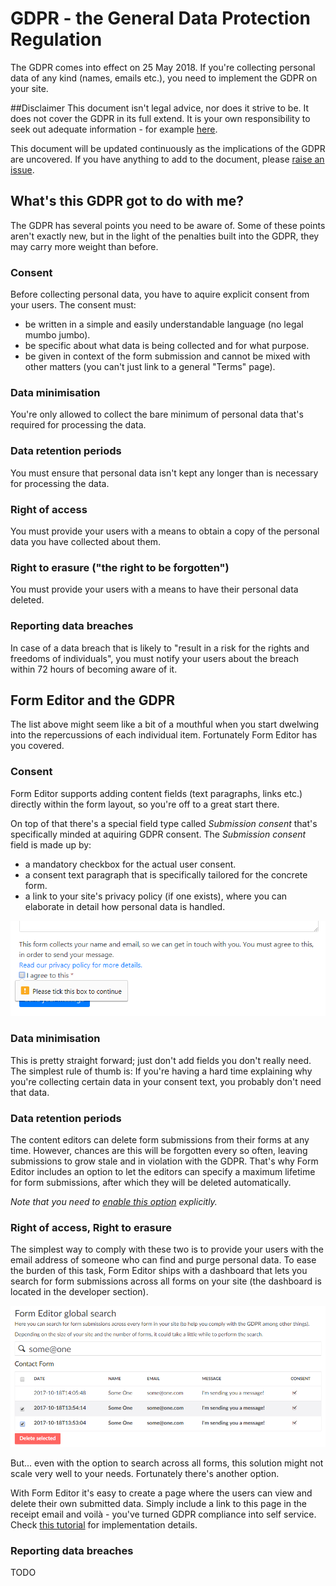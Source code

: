 # GDPR - the General Data Protection Regulation
The GDPR comes into effect on 25 May 2018. If you're collecting personal data of any kind (names, emails etc.), you need to implement the GDPR on your site.

##Disclaimer
This document isn't legal advice, nor does it strive to be. It does not cover the GDPR in its full extend. It is your own responsibility to seek out adequate information - for example [here](http://www.eugdpr.org/). 

This document will be updated continuously as the implications of the GDPR are uncovered. If you have anything to add to the document, please [raise an issue](https://github.com/kjac/FormEditor/issues/new).

## What's this GDPR got to do with me?

The GDPR has several points you need to be aware of. Some of these points aren't exactly new, but in the light of the penalties built into the GDPR, they may carry more weight than before.

### Consent

Before collecting personal data, you have to aquire explicit consent from your users. The consent must:
- be written in a simple and easily understandable language (no legal mumbo jumbo). 
- be specific about what data is being collected and for what purpose.
- be given in context of the form submission and cannot be mixed with other matters (you can't just link to a general "Terms" page).

### Data minimisation

You're only allowed to collect the bare minimum of personal data that's required for processing the data.

### Data retention periods

You must ensure that personal data isn't kept any longer than is necessary for processing the data. 

### Right of access

You must provide your users with a means to obtain a copy of the personal data you have collected about them.

### Right to erasure ("the right to be forgotten")

You must provide your users with a means to have their personal data deleted.

### Reporting data breaches

In case of a data breach that is likely to "result in a risk for the rights and freedoms of individuals", you must notify your users about the breach within 72 hours of becoming aware of it.

## Form Editor and the GDPR

The list above might seem like a bit of a mouthful when you start dwelwing into the repercussions of each individual item. Fortunately Form Editor has you covered.

### Consent

Form Editor supports adding content fields (text paragraphs, links etc.) directly within the form layout, so you're off to a great start there. 

On top of that there's a special field type called *Submission consent* that's specifically minded at aquiring GDPR consent. The *Submission consent* field is made up by:

- a mandatory checkbox for the actual user consent.
- a consent text paragraph that is specifically tailored for the concrete form.
- a link to your site's privacy policy (if one exists), where you can elaborate in detail how personal data is handled.

![Form submission consent](img/submission-consent.png)

### Data minimisation

This is pretty straight forward; just don't add fields you don't really need. The simplest rule of thumb is: If you're having a hard time explaining why you're collecting certain data in your consent text, you probably don't need that data.

### Data retention periods

The content editors can delete form submissions from their forms at any time. However, chances are this will be forgotten every so often, leaving submissions to grow stale and in violation with the GDPR. That's why Form Editor includes an option to let the editors can specify a maximum lifetime for form submissions, after which they will be deleted automatically.

*Note that you need to [enable this option](install.md#other-configuration-options) explicitly.*

### Right of access, Right to erasure

The simplest way to comply with these two is to provide your users with the email address of someone who can find and purge personal data. To ease the burden of this task, Form Editor ships with a dashboard that lets you search for form submissions across all forms on your site (the dashboard is located in the developer section). 

![Form Editor global search](img/global-search.png)

But... even with the option to search across all forms, this solution might not scale very well to your needs. Fortunately there's another option.

With Form Editor it's easy to create a page where the users can view and delete their own submitted data. Simply include a link to this page in the receipt email and voilà - you've turned GDPR compliance into self service. Check [this tutorial](../Tutorials/SelfService.md) for implementation details.

### Reporting data breaches

TODO

